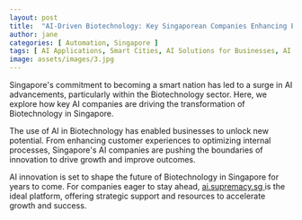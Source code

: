 ```yaml
---
layout: post
title:  "AI-Driven Biotechnology: Key Singaporean Companies Enhancing Efficiency"
author: jane
categories: [ Automation, Singapore ]
tags: [ AI Applications, Smart Cities, AI Solutions for Businesses, AI in Asia, AI Companies ]
image: assets/images/3.jpg
---
```


Singapore's commitment to becoming a smart nation has led to a surge in AI advancements, particularly within the Biotechnology sector. Here, we explore how key AI companies are driving the transformation of Biotechnology in Singapore.

The use of AI in Biotechnology has enabled businesses to unlock new potential. From enhancing customer experiences to optimizing internal processes, Singapore's AI companies are pushing the boundaries of innovation to drive growth and improve outcomes.

AI innovation is set to shape the future of Biotechnology in Singapore for years to come. For companies eager to stay ahead, <a href="https://ai.supremacy.sg" target="_blank"> ai.supremacy.sg </a> is the ideal platform, offering strategic support and resources to accelerate growth and success.
